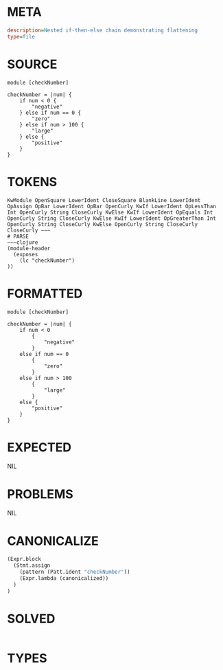 # META
~~~ini
description=Nested if-then-else chain demonstrating flattening
type=file
~~~
# SOURCE
~~~roc
module [checkNumber]

checkNumber = |num| {
	if num < 0 {
		"negative"
	} else if num == 0 {
		"zero"
	} else if num > 100 {
		"large"
	} else {
		"positive"
	}
}
~~~
# TOKENS
~~~text
KwModule OpenSquare LowerIdent CloseSquare BlankLine LowerIdent OpAssign OpBar LowerIdent OpBar OpenCurly KwIf LowerIdent OpLessThan Int OpenCurly String CloseCurly KwElse KwIf LowerIdent OpEquals Int OpenCurly String CloseCurly KwElse KwIf LowerIdent OpGreaterThan Int OpenCurly String CloseCurly KwElse OpenCurly String CloseCurly CloseCurly ~~~
# PARSE
~~~clojure
(module-header
  (exposes
    (lc "checkNumber")
))
~~~
# FORMATTED
~~~roc
module [checkNumber]

checkNumber = |num| {
	if num < 0
		{
			"negative"
		}
	else if num == 0
		{
			"zero"
		}
	else if num > 100
		{
			"large"
		}
	else {
		"positive"
	}
}
~~~
# EXPECTED
NIL
# PROBLEMS
NIL
# CANONICALIZE
~~~clojure
(Expr.block
  (Stmt.assign
    (pattern (Patt.ident "checkNumber"))
    (Expr.lambda (canonicalized))
  )
)
~~~
# SOLVED
~~~clojure
~~~
# TYPES
~~~roc
~~~
